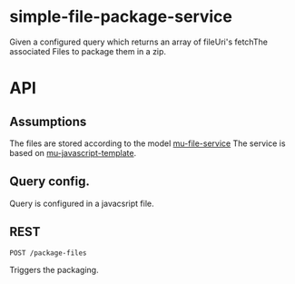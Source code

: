 # simple-file-package-service
Given a configured query which returns an array of fileUri's fetchThe associated Files to package them in a zip.
# API
## Assumptions
The files are stored according to the model [mu-file-service](https://github.com/mu-semtech/file-service)
The service is based on [mu-javascript-template](https://github.com/mu-semtech/mu-javascript-template).
## Query config.
Query is configured in a javacsript file. 

## REST
```
POST /package-files
```
Triggers the packaging.
